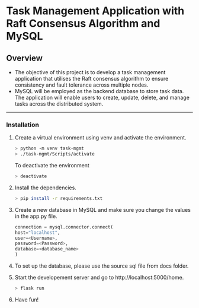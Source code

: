 # Task Management Application with Raft Consensus Algorithm and MySQL

## Overview
- The objective of this project is to develop a task management application that utilises the Raft consensus algorithm to ensure consistency and fault tolerance across multiple nodes. 
-  MySQL will be employed as the backend database to store task data. The application will enable users to create, update, delete, and manage tasks across the distributed system.

---

### Installation
1) Create a virtual environment using venv and activate the environment.
    ```sh
    > python -m venv task-mgmt
    > ./task-mgmt/Scripts/activate
    ```
    To deactivate the environment
    ```sh
    > deactivate
    ```
2) Install the dependencies.
    ```sh
    > pip install -r requirements.txt
    ```
3) Create a new database in MySQL and make sure you change the values in the app.py file.
    ```py
    connection = mysql.connector.connect(
    host="localhost",
    user=<Username>,
    password=<Password>,
    database=<database_name>
    )
    ```
4) To set up the database, please use the source sql file from docs folder.

5) Start the developement server and go to http://localhost:5000/home.
    ```sh
    > flask run
    ```

6) Have fun!